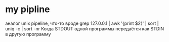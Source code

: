 # my pipline
аналог unix pipeline, что-то вроде grep 127.0.0.1 | awk '{print $2}' | sort | uniq -c | sort -nr
Когда STDOUT одной программы передаётся как STDIN в другую программу
